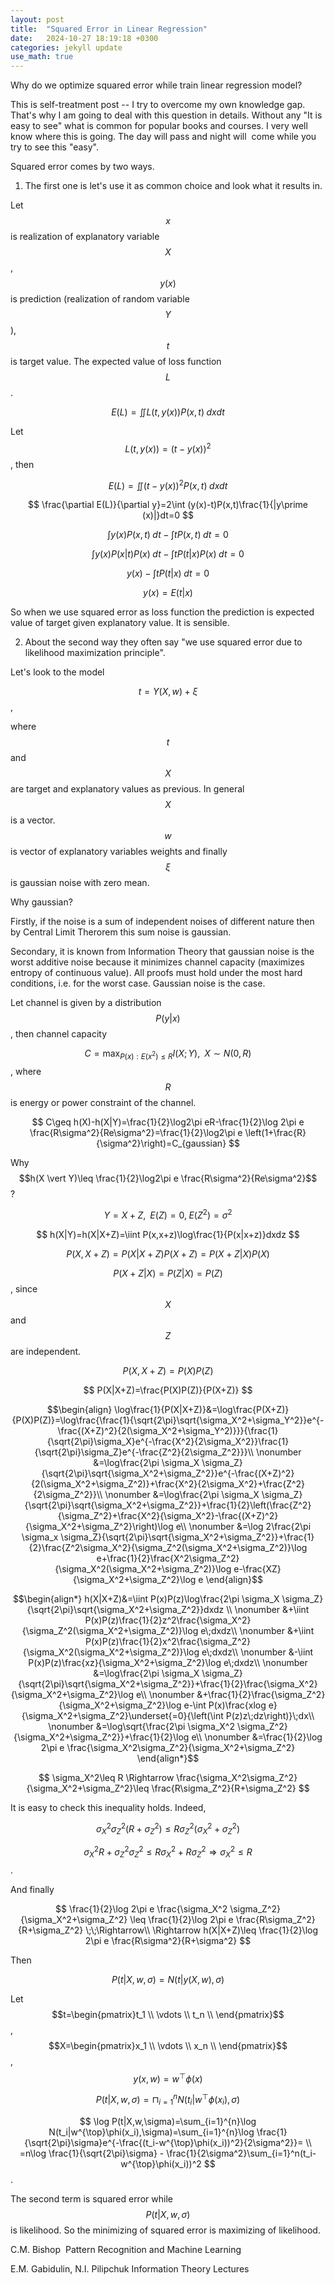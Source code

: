 ```yaml
---
layout: post
title:  "Squared Error in Linear Regression"
date:   2024-10-27 18:19:18 +0300
categories: jekyll update
use_math: true
---
```

Why do we optimize squared error while train linear regression model?

This is self-treatment post -- I try to overcome my own knowledge gap. That's why I am going to deal with this question in details. Without any "It is easy to see" what is common for popular books and courses. I very well know where this is going. The day will pass and night will  come while you try to see this "easy".

Squared error comes by two ways.

1. The first one is let's use it as common choice and look what it results in.

Let $$x$$ is realization of explanatory variable $$X$$, $$y(x)$$ is prediction (realization of random variable $$Y$$), $$t$$ is target value. The expected value of loss function $$L$$.

$$
E(L)=\iint L(t,y(x))P(x,t)\;dxdt
$$

Let $$L(t,y(x))=(t-y(x))^2$$, then

$$
E(L)=\iint(t-y(x))^2P(x,t)\;dxdt
$$

$$
\frac{\partial E(L)}{\partial y}=2\int (y(x)-t)P(x,t)\frac{1}{|y\prime (x)|}dt=0
$$

$$
\int y(x)P(x,t)\;dt-\int tP(x,t)\;dt=0
$$

$$
\int y(x)P(x|t)P(x)\;dt-\int tP(t|x)P(x)\;dt=0
$$

$$
y(x)-\int tP(t|x)\;dt=0
$$

$$
y(x)=E(t|x)
$$

So when we use squared error as loss function the prediction is expected value of target given explanatory value. It is sensible.

2. About the second way they often say "we use squared error due to likelihood maximization principle".

Let's look to the model

$$
t=Y(X,w)+\xi
$$,

where $$t$$ and $$X$$ are target and explanatory values as previous. In general $$X$$ is a vector. $$w$$ is vector of explanatory variables weights and finally $$\xi$$ is gaussian noise with zero mean.

Why gaussian?

Firstly, if the noise is a sum of independent noises of different nature then by Central Limit Therorem this sum noise is gaussian.

Secondary, it is known from Information Theory that gaussian noise is the worst additive noise because it minimizes channel capacity (maximizes entropy of continuous value). All proofs must hold under the most hard conditions, i.e. for the worst case. Gaussian noise is the case.

Let channel is given by a distribution $$P(y \vert x)$$, then channel capacity

$$C=\max_{P(x): E(x^2)\leq R} I(X;Y),\;\;X\sim N(0,R)$$, where $$R$$ is energy or power constraint of the channel.

$$
C\geq h(X)-h(X|Y)=\frac{1}{2}\log2\pi eR-\frac{1}{2}\log 2\pi e \frac{R\sigma^2}{Re\sigma^2}=\frac{1}{2}\log2\pi e \left(1+\frac{R}{\sigma^2}\right)=C_{gaussian}
$$

Why $$h(X \vert Y)\leq \frac{1}{2}\log2\pi e \frac{R\sigma^2}{Re\sigma^2}$$ ?

$$
Y=X+Z,\;\;E(Z)=0,\; E(Z^2)=\sigma^2
$$

$$
h(X|Y)=h(X|X+Z)=\iint P(x,x+z)\log\frac{1}{P(x|x+z)}dxdz
$$

$$
P(X,X+Z)=P(X|X+Z)P(X+Z)=P(X+Z|X)P(X)
$$

$$P(X+Z \vert X)=P(Z \vert X)=P(Z)$$, since $$X$$ and $$Z$$ are independent.

$$
P(X,X+Z)=P(X)P(Z)
$$

$$
P(X|X+Z)=\frac{P(X)P(Z)}{P(X+Z)}
$$

$$\begin{align}
\log\frac{1}{P(X|X+Z)}&=\log\frac{P(X+Z)}{P(X)P(Z)}=\log\frac{\frac{1}{\sqrt{2\pi}\sqrt{\sigma_X^2+\sigma_Y^2}}e^{-\frac{(X+Z)^2}{2(\sigma_X^2+\sigma_Y^2)}}}{\frac{1}{\sqrt{2\pi}\sigma_X}e^{-\frac{X^2}{2\sigma_X^2}}\frac{1}{\sqrt{2\pi}\sigma_Z}e^{-\frac{Z^2}{2\sigma_Z^2}}}\\ \nonumber
&=\log\frac{2\pi \sigma_X \sigma_Z}{\sqrt{2\pi}\sqrt{\sigma_X^2+\sigma_Z^2}}e^{-\frac{(X+Z)^2}{2(\sigma_X^2+\sigma_Z^2)}+\frac{X^2}{2\sigma_X^2}+\frac{Z^2}{2\sigma_Z^2}}\\ \nonumber
&=\log\frac{2\pi \sigma_X \sigma_Z}{\sqrt{2\pi}\sqrt{\sigma_X^2+\sigma_Z^2}}+\frac{1}{2}\left(\frac{Z^2}{\sigma_Z^2}+\frac{X^2}{\sigma_X^2}-\frac{(X+Z)^2}{\sigma_X^2+\sigma_Z^2}\right)\log e\\ \nonumber
&=\log 2\frac{2\pi \sigma_x \sigma_Z}{\sqrt{2\pi}\sqrt{\sigma_X^2+\sigma_Z^2}}+\frac{1}{2}\frac{Z^2\sigma_X^2}{\sigma_Z^2(\sigma_X^2+\sigma_Z^2)}\log e+\frac{1}{2}\frac{X^2\sigma_Z^2}{\sigma_X^2(\sigma_X^2+\sigma_Z^2)}\log e-\frac{XZ}{\sigma_X^2+\sigma_Z^2}\log e
\end{align}$$

$$\begin{align*}
h(X|X+Z)&=\iint P(x)P(z)\log\frac{2\pi \sigma_X \sigma_Z}{\sqrt{2\pi}\sqrt{\sigma_X^2+\sigma_Z^2}}dxdz \\ \nonumber
&+\iint P(x)P(z)\frac{1}{2}z^2\frac{\sigma_X^2}{\sigma_Z^2(\sigma_X^2+\sigma_Z^2)}\log e\;dxdz\\ \nonumber
&+\iint P(x)P(z)\frac{1}{2}x^2\frac{\sigma_Z^2}{\sigma_X^2(\sigma_X^2+\sigma_Z^2)}\log e\;dxdz\\ \nonumber
&-\iint P(x)P(z)\frac{xz}{\sigma_X^2+\sigma_Z^2}\log e\;dxdz\\ \nonumber
&=\log\frac{2\pi \sigma_X \sigma_Z}{\sqrt{2\pi}\sqrt{\sigma_X^2+\sigma_Z^2}}+\frac{1}{2}\frac{\sigma_X^2}{\sigma_X^2+\sigma_Z^2}\log e\\ \nonumber
&+\frac{1}{2}\frac{\sigma_Z^2}{\sigma_X^2+\sigma_Z^2}\log e-\int P(x)\frac{xlog e}{\sigma_X^2+\sigma_Z^2}\underset{=0}{\left(\int P(z)z\;dz\right)}\;dx\\ \nonumber
&=\log\sqrt{\frac{2\pi \sigma_X^2 \sigma_Z^2}{\sigma_X^2+\sigma_Z^2}}+\frac{1}{2}\log e\\ \nonumber
&=\frac{1}{2}\log 2\pi e \frac{\sigma_X^2\sigma_Z^2}{\sigma_X^2+\sigma_Z^2}
\end{align*}$$

$$
\sigma_X^2\leq R \Rightarrow \frac{\sigma_X^2\sigma_Z^2}{\sigma_X^2+\sigma_Z^2}\leq \frac{R\sigma_Z^2}{R+\sigma_Z^2}
$$

It is easy to check this inequality holds. Indeed,

$$
\sigma_X^2\sigma_Z^2(R+\sigma_Z^2)\leq R\sigma_Z^2(\sigma_X^2+\sigma_Z^2)
$$

$$
\sigma_X^2 R +\sigma_Z^2 \sigma_Z^2 \leq R\sigma_X^2 + R\sigma_Z^2 \Rightarrow \sigma_X^2 \leq R
$$.

And finally

$$
\frac{1}{2}\log 2\pi e \frac{\sigma_X^2 \sigma_Z^2}{\sigma_X^2+\sigma_Z^2} \leq \frac{1}{2}\log 2\pi e \frac{R\sigma_Z^2}{R+\sigma_Z^2} \;\;\Rightarrow\\ \Rightarrow h(X|X+Z)\leq \frac{1}{2}\log 2\pi e \frac{R\sigma^2}{R+\sigma^2}
$$

Then

$$
P(t|X,w,\sigma)=N(t|y(X,w),\sigma)
$$

Let $$t=\begin{pmatrix}t_1 \\ \vdots \\ t_n \\ \end{pmatrix}$$,  $$X=\begin{pmatrix}x_1 \\ \vdots \\ x_n \\ \end{pmatrix}$$, $$y(x,w)=w^\top \phi(x)$$

$$P(t|X,w,\sigma)=\sqcap_{i=1}^{n}N(t_i|w^{\top}\phi(x_i),\sigma)$$

$$
\log P(t|X,w,\sigma)=\sum_{i=1}^{n}\log N(t_i|w^{\top}\phi(x_i),\sigma)=\sum_{i=1}^{n}\log \frac{1}{\sqrt{2\pi}\sigma}e^{-\frac{(t_i-w^{\top}\phi(x_i))^2}{2\sigma^2}}= \\ =n\log \frac{1}{\sqrt{2\pi}\sigma} - \frac{1}{2\sigma^2}\sum_{i=1}^n(t_i-w^{\top}\phi(x_i))^2
$$.

The second term is squared error while $$P(t|X,w,\sigma)$$ is likelihood. So the minimizing of squared error is maximizing of likelihood.




C.M. Bishop  Pattern Recognition and Machine Learning

E.M. Gabidulin, N.I. Pilipchuk Information Theory Lectures
